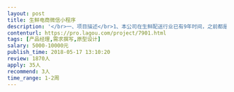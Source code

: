 ```yaml
---                
layout: post       
title: 生鲜电商微信小程序           
description: '</br>一、项目描述</br>1、本公司在生鲜配送行业已有9年时间，之前都是to B的线下业务，给部队、学校等政府部门配送生鲜产品，为了扩大业务范围，想做一款生鲜电商的平台，主要是to C的业务。</br></br>二、功能要求</br>1、目前先做微信小程序，做一个产品的原型设计，功能模块包括：登陆模块、首页、分类（SKU)、订单管理、会员体系</br></br>三、参考产品：每日优鲜、盒马生鲜等生鲜平台产品</br></br>四、人员要求：</br>1、产品经理1位，设计产品原型，撰写PRD</br>'     
contenturl: https://pro.lagou.com/project/7901.html      
tags: [产品经理,需求撰写,原型设计]            
salary: 5000-10000元          
publish_time: 2018-05-17 13:10:20         
review: 1870人                   
apply: 35人                   
recommend: 3人                   
time_range: 1-2周              
---                 
```

